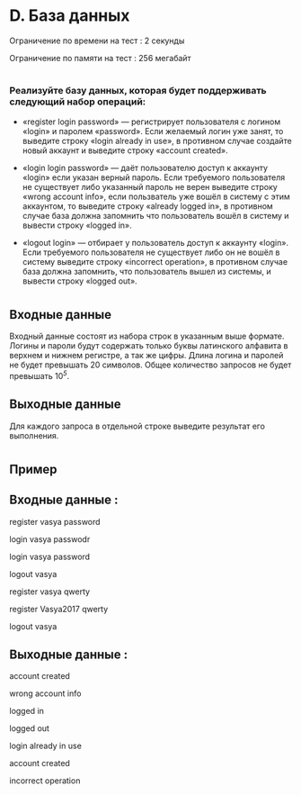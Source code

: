 # D. База данных
Ограничение по времени на тест : 2 секунды

Ограничение по памяти на тест : 256 мегабайт

#

### Реализуйте базу данных, которая будет поддерживать следующий набор операций:

- «register login password» — регистрирует пользователя с логином «login» и паролем «password». Если желаемый логин уже занят, то выведите строку «login already in use», в противном случае создайте новый аккаунт и выведите строку «account created».

- «login login password» — даёт пользователю доступ к аккаунту «login» если указан верный пароль. Если требуемого пользователя не существует либо указанный пароль не верен выведите строку «wrong account info», если пользватель уже вошёл в систему с этим аккаунтом, то выведите строку «already logged in», в противном случае база должна запомнить что пользователь вошёл в систему и вывести строку «logged in».

- «logout login» — отбирает у пользователь доступ к аккаунту «login». Если требуемого пользователя не существует либо он не вошёл в систему выведите строку «incorrect operation», в противном случае база должна запомнить, что пользователь вышел из системы, и вывести строку «logged out».

#

## Входные данные
Входный данные состоят из набора строк в указанным выше формате. Логины и пароли будут содержать только буквы латинского алфавита в верхнем и нижнем регистре, а так же цифры. Длина логина и паролей не будет превышать 20 символов. Общее количество запросов не будет превышать 10<sup><i>5</i></sup>.

## Выходные данные
Для каждого запроса в отдельной строке выведите результат его выполнения.

#

## Пример

## Входные данные :
register vasya password

login vasya passwodr

login vasya password

logout vasya

register vasya qwerty

register Vasya2017 qwerty

logout vasya
## Выходные данные :
account created

wrong account info

logged in

logged out

login already in use

account created

incorrect operation